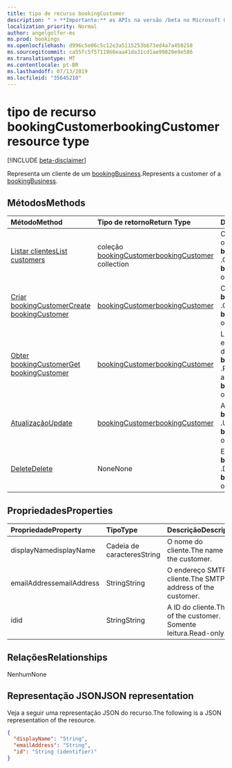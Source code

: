 ```yaml
---
title: tipo de recurso bookingCustomer
description: " > **Importante:** as APIs na versão /beta no Microsoft Graph estão em visualização e sujeitas a alterações. Não há suporte para o uso dessas APIs em aplicativos de produção."
localization_priority: Normal
author: angelgolfer-ms
ms.prod: bookings
ms.openlocfilehash: d996c5e06c5c12e3a5115253bb73ed4a7a450258
ms.sourcegitcommit: ca55fc5f5711966eaa41da31cd1ae99820e9e586
ms.translationtype: MT
ms.contentlocale: pt-BR
ms.lasthandoff: 07/13/2019
ms.locfileid: "35645210"
---
```

# <a name="bookingcustomer-resource-type"></a><span data-ttu-id="ca958-104">tipo de recurso bookingCustomer</span><span class="sxs-lookup"><span data-stu-id="ca958-104">bookingCustomer resource type</span></span>

 [!INCLUDE [beta-disclaimer](../../includes/beta-disclaimer.md)]
 
<span data-ttu-id="ca958-105">Representa um cliente de um [bookingBusiness](bookingbusiness.md).</span><span class="sxs-lookup"><span data-stu-id="ca958-105">Represents a customer of a [bookingBusiness](bookingbusiness.md).</span></span>


## <a name="methods"></a><span data-ttu-id="ca958-106">Métodos</span><span class="sxs-lookup"><span data-stu-id="ca958-106">Methods</span></span>

| <span data-ttu-id="ca958-107">Método</span><span class="sxs-lookup"><span data-stu-id="ca958-107">Method</span></span>           | <span data-ttu-id="ca958-108">Tipo de retorno</span><span class="sxs-lookup"><span data-stu-id="ca958-108">Return Type</span></span>    |<span data-ttu-id="ca958-109">Descrição</span><span class="sxs-lookup"><span data-stu-id="ca958-109">Description</span></span>|
|:---------------|:--------|:----------|
|[<span data-ttu-id="ca958-110">Listar clientes</span><span class="sxs-lookup"><span data-stu-id="ca958-110">List customers</span></span>](../api/bookingbusiness-list-customers.md) | <span data-ttu-id="ca958-111">coleção [bookingCustomer](bookingcustomer.md)</span><span class="sxs-lookup"><span data-stu-id="ca958-111">[bookingCustomer](bookingcustomer.md) collection</span></span> | <span data-ttu-id="ca958-112">Obtenha uma lista de objetos **bookingCustomer** .</span><span class="sxs-lookup"><span data-stu-id="ca958-112">Get a list of **bookingCustomer** objects.</span></span> |
|[<span data-ttu-id="ca958-113">Criar bookingCustomer</span><span class="sxs-lookup"><span data-stu-id="ca958-113">Create bookingCustomer</span></span>](../api/bookingbusiness-post-customers.md) | [<span data-ttu-id="ca958-114">bookingCustomer</span><span class="sxs-lookup"><span data-stu-id="ca958-114">bookingCustomer</span></span>](bookingcustomer.md) | <span data-ttu-id="ca958-115">Criar um novo objeto **bookingCustomer** .</span><span class="sxs-lookup"><span data-stu-id="ca958-115">Create a new **bookingCustomer** object.</span></span> |
|[<span data-ttu-id="ca958-116">Obter bookingCustomer</span><span class="sxs-lookup"><span data-stu-id="ca958-116">Get bookingCustomer</span></span>](../api/bookingcustomer-get.md) | [<span data-ttu-id="ca958-117">bookingCustomer</span><span class="sxs-lookup"><span data-stu-id="ca958-117">bookingCustomer</span></span>](bookingcustomer.md) |<span data-ttu-id="ca958-118">Leia as propriedades e os relacionamentos de um objeto **bookingCustomer** .</span><span class="sxs-lookup"><span data-stu-id="ca958-118">Read the properties and relationships of a **bookingCustomer** object.</span></span>|
|[<span data-ttu-id="ca958-119">Atualização</span><span class="sxs-lookup"><span data-stu-id="ca958-119">Update</span></span>](../api/bookingcustomer-update.md) | [<span data-ttu-id="ca958-120">bookingCustomer</span><span class="sxs-lookup"><span data-stu-id="ca958-120">bookingCustomer</span></span>](bookingcustomer.md) |<span data-ttu-id="ca958-121">Atualizar um objeto **bookingCustomer** .</span><span class="sxs-lookup"><span data-stu-id="ca958-121">Update a **bookingCustomer** object.</span></span> |
|[<span data-ttu-id="ca958-122">Delete</span><span class="sxs-lookup"><span data-stu-id="ca958-122">Delete</span></span>](../api/bookingcustomer-delete.md) | <span data-ttu-id="ca958-123">None</span><span class="sxs-lookup"><span data-stu-id="ca958-123">None</span></span> |<span data-ttu-id="ca958-124">Excluir um objeto **bookingCustomer** .</span><span class="sxs-lookup"><span data-stu-id="ca958-124">Delete a **bookingCustomer** object.</span></span> |

## <a name="properties"></a><span data-ttu-id="ca958-125">Propriedades</span><span class="sxs-lookup"><span data-stu-id="ca958-125">Properties</span></span>
| <span data-ttu-id="ca958-126">Propriedade</span><span class="sxs-lookup"><span data-stu-id="ca958-126">Property</span></span>     | <span data-ttu-id="ca958-127">Tipo</span><span class="sxs-lookup"><span data-stu-id="ca958-127">Type</span></span>   |<span data-ttu-id="ca958-128">Descrição</span><span class="sxs-lookup"><span data-stu-id="ca958-128">Description</span></span>|
|:---------------|:--------|:----------|
|<span data-ttu-id="ca958-129">displayName</span><span class="sxs-lookup"><span data-stu-id="ca958-129">displayName</span></span>|<span data-ttu-id="ca958-130">Cadeia de caracteres</span><span class="sxs-lookup"><span data-stu-id="ca958-130">String</span></span>|<span data-ttu-id="ca958-131">O nome do cliente.</span><span class="sxs-lookup"><span data-stu-id="ca958-131">The name of the customer.</span></span>|
|<span data-ttu-id="ca958-132">emailAddress</span><span class="sxs-lookup"><span data-stu-id="ca958-132">emailAddress</span></span>|<span data-ttu-id="ca958-133">String</span><span class="sxs-lookup"><span data-stu-id="ca958-133">String</span></span>|<span data-ttu-id="ca958-134">O endereço SMTP do cliente.</span><span class="sxs-lookup"><span data-stu-id="ca958-134">The SMTP address of the customer.</span></span>|
|<span data-ttu-id="ca958-135">id</span><span class="sxs-lookup"><span data-stu-id="ca958-135">id</span></span>|<span data-ttu-id="ca958-136">String</span><span class="sxs-lookup"><span data-stu-id="ca958-136">String</span></span>| <span data-ttu-id="ca958-137">A ID do cliente.</span><span class="sxs-lookup"><span data-stu-id="ca958-137">The ID of the customer.</span></span> <span data-ttu-id="ca958-138">Somente leitura.</span><span class="sxs-lookup"><span data-stu-id="ca958-138">Read-only.</span></span>|

## <a name="relationships"></a><span data-ttu-id="ca958-139">Relações</span><span class="sxs-lookup"><span data-stu-id="ca958-139">Relationships</span></span>
<span data-ttu-id="ca958-140">Nenhum</span><span class="sxs-lookup"><span data-stu-id="ca958-140">None</span></span>


## <a name="json-representation"></a><span data-ttu-id="ca958-141">Representação JSON</span><span class="sxs-lookup"><span data-stu-id="ca958-141">JSON representation</span></span>

<span data-ttu-id="ca958-142">Veja a seguir uma representação JSON do recurso.</span><span class="sxs-lookup"><span data-stu-id="ca958-142">The following is a JSON representation of the resource.</span></span>

<!-- {
  "blockType": "resource",
  "optionalProperties": [

  ],
  "@odata.type": "microsoft.graph.bookingCustomer"
}-->

```json
{
  "displayName": "String",
  "emailAddress": "String",
  "id": "String (identifier)"
}

```

<!-- uuid: 8fcb5dbc-d5aa-4681-8e31-b001d5168d79
2015-10-25 14:57:30 UTC -->
<!--
{
  "type": "#page.annotation",
  "description": "bookingCustomer resource",
  "keywords": "",
  "section": "documentation",
  "tocPath": "",
  "suppressions": []
}
-->
